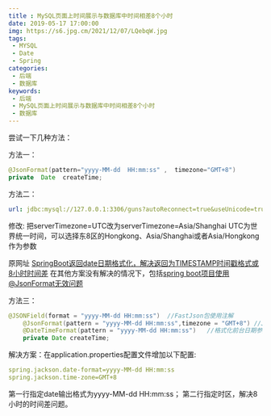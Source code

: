 ```yaml
---
title : MySQL页面上时间展示与数据库中时间相差8个小时
date: 2019-05-17 17:00:00
img: https://s6.jpg.cm/2021/12/07/LQebqW.jpg
tags:
 - MYSQL
 - Date
 - Spring
categories: 
 - 后端
 - 数据库
keywords:
 - 后端
 - MySQL页面上时间展示与数据库中时间相差8个小时
 - 数据库
---
```

尝试一下几种方法：

方法一：
```java
@JsonFormat(pattern="yyyy-MM-dd  HH:mm:ss" ,  timezone="GMT+8")
private  Date  createTime;
```

方法二：
```yml
url: jdbc:mysql://127.0.0.1:3306/guns?autoReconnect=true&useUnicode=true&characterEncoding=utf8&zeroDateTimeBehavior=CONVERT_TO_NULL&useSSL=false&serverTimezone=Asia/Shanghai
```
修改:
把serverTimezone=UTC改为serverTimezone=Asia/Shanghai
UTC为世界统一时间，可以选择东8区的Hongkong、Asia/Shanghai或者Asia/Hongkong作为参数


原网址 [SpringBoot返回date日期格式化，解决返回为TIMESTAMP时间戳格式或8小时时间差](https://blog.csdn.net/beauxie/article/details/78552919)
在其他方案没有解决的情况下，包括[spring boot项目使用@JsonFormat无效问题](https://blog.csdn.net/luan666/article/details/80399349)

方法三：
```java
@JSONField(format = "yyyy-MM-dd HH:mm:ss")  //FastJson包使用注解
    @JsonFormat(pattern = "yyyy-MM-dd HH:mm:ss",timezone = "GMT+8") //Jackson包使用注解
    @DateTimeFormat(pattern = "yyyy-MM-dd HH:mm:ss")   //格式化前台日期参数注解
    private Date createTime;
```

解决方案：在application.properties配置文件增加以下配置:
```yml
spring.jackson.date-format=yyyy-MM-dd HH:mm:ss
spring.jackson.time-zone=GMT+8
```
第一行指定date输出格式为yyyy-MM-dd HH:mm:ss；
第二行指定时区，解决8小时的时间差问题。

